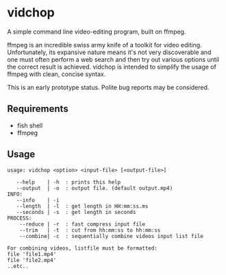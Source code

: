 # vidchop

A simple command line video-editing program, built on ffmpeg.

ffmpeg is an incredible swiss army knife of a toolkit for video editing. Unfortunately, its expansive nature means it's not very discoverable and one must often perform a web search and then try out various options until the correct result is achieved. vidchop is intended to simplify the usage of ffmpeg with clean, concise syntax.

This is an early prototype status. Polite bug reports may be considered.

## Requirements

* fish shell
* ffmpeg

## Usage

```
usage: vidchop <option> <input-file> [<output-file>]

   --help    | -h  : prints this help
   --output  | -o  : output file. (default output.mp4)
INFO:
   --info    | -i
   --length  | -l  : get length in HH:mm:ss.ms
   --seconds | -s  : get length in seconds
PROCESS:
    --reduce | -r  : fast compress input file
    --trim   | -t  : cut from hh:mm:ss to hh:mm:ss
    --combine| -c  : sequentially combine videos input list file

For combining videos, listfile must be formatted:
file 'file1.mp4'
file 'file2.mp4'
..etc..
```

